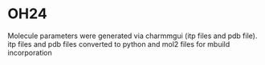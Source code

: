# OH24
Molecule parameters were generated via charmmgui (itp files and pdb file). itp files and pdb files
converted to python and mol2 files for mbuild incorporation
